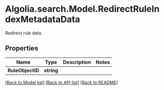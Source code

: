 # Algolia.search.Model.RedirectRuleIndexMetadataData
Redirect rule data.

## Properties

Name | Type | Description | Notes
------------ | ------------- | ------------- | -------------
**RuleObjectID** | **string** |  | 

[[Back to Model list]](../README.md#documentation-for-models) [[Back to API list]](../README.md#documentation-for-api-endpoints) [[Back to README]](../README.md)

